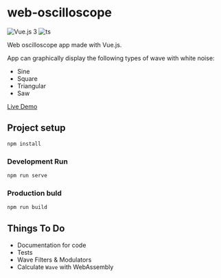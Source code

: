 # web-oscilloscope

![Vue.js 3](https://img.shields.io/badge/vue.js-3-green.svg) ![ts](https://badgen.net/badge/-/TypeScript?icon=typescript&label&labelColor=blue&color=555555)

Web oscilloscope app made with Vue.js.

App can graphically display the following types of wave with white noise:

* Sine
* Square
* Triangular
* Saw

[Live Demo](https://super16.github.io/web-oscilloscope)

## Project setup

```bash
npm install
```

### Development Run

```bash
npm run serve
```

### Production buld

```bash
npm run build
```

## Things To Do

* Documentation for code
* Tests
* Wave Filters & Modulators
* Calculate `Wave` with WebAssembly
